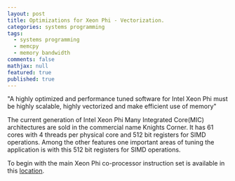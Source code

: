 ```yaml
---
layout: post
title: Optimizations for Xeon Phi - Vectorization.
categories: systems programming
tags: 
  - systems programming
  - memcpy
  - memory bandwidth
comments: false
mathjax: null
featured: true
published: true
---
```

"A highly optimized and performance tuned software for Intel Xeon Phi must be highly scalable, highly vectorized and make efficient use of memory"

The current generation of Intel Xeon Phi Many Integrated Core(MIC) architectures are sold in the commercial name Knights Corner. It has 61 cores with 4 threads per physical core and 512 bit registers for SIMD operations. Among the other features one important areas of tuning the application is with this 512 bit registers for SIMD operations.

To begin with the main Xeon Phi co-processor instruction set is available in this [location](https://software.intel.com/sites/default/files/forum/278102/327364001en.pdf).